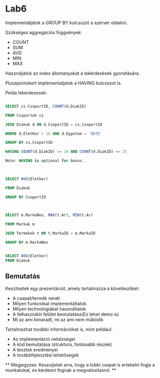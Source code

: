 # Lab6

Implementáljátok a GROUP BY  kulcsszót a szerver oldalon.

Szükséges aggregációs függvények:
- COUNT
- SUM
- AVG
- MIN
- MAX

Használjátok az index állományokat a lekérdezések gyorsítására.

Pluszpontokert implementaljatok a HAVING kulcsszot is.

Pelda lekerdezesek:

```sql

SELECT cs.CsoportID, COUNT(d.DiakID)

FROM Csoportok cs

JOIN Diakok d ON d.CsoportID = cs.CsoportID

WHERE d.EletKor > 18 AND d.Egyetem = 'BBTE'

GROUP BY cs.CsoportID

HAVING COUNT(d.DiakID) >= 10 AND COUNT(d.DiakID) <= 25

Note: HAVING is optional for bonus.

 

SELECT AVG(Eletkor)

FROM Diakok

GROUP BY CsoportID

 

SELECT m.MarkaNev, MAX(t.Ar), MIN(t.Ar)

FROM Markak m

JOIN Termekek t ON t.MarkaID = m.MarkaID

GROUP BY m.MarkaNev


SELECT AVG(Eletkor)
FROM Diakok

```

## Bemutatás

Keszitsetek egy prezentációt, amely tartalmazza a következőket:

- A csapat/termék nevét
- Milyen funkciókat implementáltatok
- Milyen technológiákat használtatok
- A felhasználói felület bemutatása(Ez lehet demo is)
- Mi az ami kimaradt, mi az ami nem működik

Tartalmazhat további információkat is, mint például:

- Az implementáció nehézségei
- A kód bemutatása (struktura, fontosabb részek)
- A tesztek eredményei
- A továbbfejlesztési lehetőségek

** Megjegyzes:  Keszuljetek arra, hogy a tobbi csapat is ertekelni fogja a munkatokat, es kerdezni fognak a megvalositasrol. **